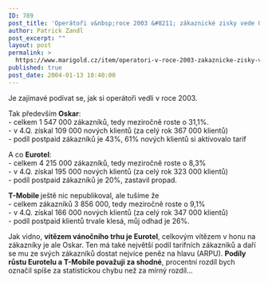 ```yaml
---
ID: 789
post_title: 'Operátoři v&nbsp;roce 2003 &#8211; zákaznické zisky vede Oskar'
author: Patrick Zandl
post_excerpt: ""
layout: post
permalink: >
  https://www.marigold.cz/item/operatori-v-roce-2003-zakaznicke-zisky-vede-oskar
published: true
post_date: 2004-01-13 10:40:00
---
```

<P>Je zajímavé podívat se, jak si operátoři vedli v roce 2003. </P>
<P>Tak především <STRONG>Oskar</STRONG>: <BR>- celkem 1 547 000 zákazníků, tedy meziročně roste o 31,1%.<BR>- v 4.Q. získal 109 000 nových klientů (za celý rok 367 000 klientů)<BR>- podíl postpaid zákazníků je 43%, 61% nových klientů si aktivovalo tarif</P>
<P>A co <STRONG>Eurotel</STRONG>:<BR>- celkem 4 215 000 zákazníků, tedy meziročně roste o 8,3%<BR>- v 4.Q. získal 195 000 nových klientů (za celý rok 323 000 klientů)<BR>- podíl postpaid zákazníků je 20%, zastavil propad.</P>
<P><STRONG>T-Mobile </STRONG>ještě nic nepublikoval, ale&#160;tušíme že<BR>- celkem zákazníků 3 856 000, tedy meziročně roste o&#160;9,1%<BR>- v 4.Q. získal 166 000 nových klientů (za celý rok 347 000 klientů)<BR>- podíl postpaid klientů trvale klesá, můj odhad je 26%.</P>
<P>Jak vidno, <STRONG>vítězem vánočního trhu je Eurotel</STRONG>, celkovým vítězem v honu na zákazníky je ale Oskar. Ten má také největší podíl tarifních zákazníků a daří se mu ze svých zákazníků dostat nejvíce peněz na hlavu (ARPU). <STRONG>Podíly růstu Eurotelu a T-Mobile považuji za shodné</STRONG>, procentní rozdíl bych označil spíše za statistickou chybu než za mírný rozdíl...</P>